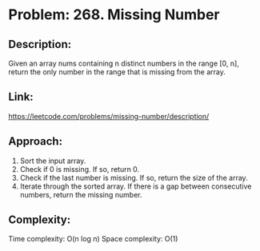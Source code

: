 # Problem: 268. Missing Number

## Description: 
Given an array nums containing n distinct numbers in the range [0, n], return the only number in the range that is missing from the array.

## Link:
https://leetcode.com/problems/missing-number/description/

## Approach: 
1. Sort the input array.
2. Check if 0 is missing. If so, return 0.
3. Check if the last number is missing. If so, return the size of the array.
4. Iterate through the sorted array. If there is a gap between consecutive numbers, return the missing number.

## Complexity:
Time complexity: O(n log n)
Space complexity: O(1)
